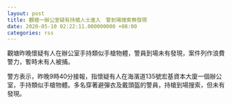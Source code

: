 ```yaml
---
layout: post
title: 觀塘一辦公室疑有持槍人士進入　警到場搜索無發現
date: 2020-05-10 02:22:11.000000000 +08:00
categories: rss
---
```


觀塘昨晚懷疑有人在辦公室手持類似手槍物體，警員到場未有發現，案件列作浪費警力，暫時未有人被捕。

警方表示，昨晚9時40分接報，指懷疑有人在海濱道135號宏基資本大廈一個辦公室，手持類似手槍物體。多名穿著避彈衣及戴頭盔的警員，持槍到場搜索，但未有發現。
